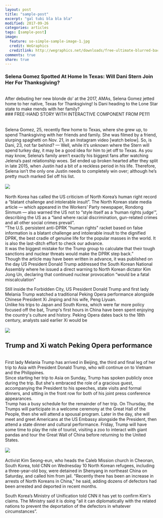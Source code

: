 ```yaml
---
layout: post
title: "sample-post"
excerpt: "gal tubi bla bla bla"
modified: 2017-09-26
categories: articles
tags: [sample-post]
image:
  feature: so-simple-sample-image-1.jpg
  credit: WeGraphics
  creditlink: http://wegraphics.net/downloads/free-ultimate-blurred-background-pack/
comments: true
share: true
---
```

### Selena Gomez Spotted At Home In Texas: Will Dani Stern Join Her For Thanksgiving?
<br>
After debuting her new blonde do’ at the 2017, AMAs, Selena Gomez jetted home to her native, Texas for Thanksgiving! Is Dani heading to the Lone Star state to make mends with her family?
<br>
### FREE-HAND STORY WITH INTERACTIVE COMPONENT FROM PE111
<br>
<div class="apester-media" data-media-id="5a40f07112afd5000155a3f0" height="512"></div><script async src="https://storage.googleapis.com/apester-stg/sdk/core.min.js"></script>
<br>
<div class="apester-media" data-media-id="5a3baf6bf912180001493bc1" height="512"></div><script async src="https://storage.googleapis.com/apester-stg/sdk/core.min.js"></script>
<br>
Selena Gomez, 25, recently flew home to Texas, where she grew up, to spend Thanksgiving with her friends and family. She was filmed by a friend, slurping spaghetti on Nov. 21, in an Instagram video [watch below]. So, is Dani, 23, not far behind? — Well, while it’s unknown where the Stern will spend turkey day, it may be a good idea for him to jet off to Texas. As you may know, Selena’s family aren’t exactly his biggest fans after watching Jelena’s past relationship woes. Sel ended up broken hearted after they split in late 2015, when Justin had a bit of a reckless period in his life. Therefore, Selena isn’t the only one Justin needs to completely win over; although he’s pretty much marked Sel off his list.
<br>
<br>
<img src="https://i.ytimg.com/vi/EgT_us6AsDg/maxresdefault.jpg">
<br>
<br>
North Korea has called the US criticism of North Korea’s human right record a “blatant challenge and intolerable insult”.
The North Korean state media article — which appeared in the Workers’ Party newspaper, Rondong Sinmum — also warned the US not to “style itself as a ‘human rights judge’”, describing the US as a “land where racial discrimination, gun-related crimes and all other social crimes prevail”.
<br>
“The U.S. persistent anti-DPRK "human rights" racket based on false information is a blatant challenge and intolerable insult to the dignified DPRK, the best cradle of genuine life for the popular masses in the world. It is also the last-ditch effort to check our advance.
<br>
It was the biggest mistake for the Trump group to calculate that their tough sanctions and nuclear threats would make the DPRK step back.”
<br>
Though the article may have been written in advance, it was published on the day US President Donald Trump addressed the South Korean National Assembly where he issued a direct warning to North Korean dictator Kim Jong Un, declaring that continued nuclear provocation “would be a fatal miscalculation”

Still inside the Forbidden City, US President Donald Trump and first lady Melania Trump watched a traditional Peking Opera performance alongside Chinese President Xi Jinping and his wife, Peng Liyuan.
<br>
Unlike his trips to Japan and South Korea, which were far more policy focused off the bat, Trump's first hours in China have been spent enjoying the country's culture and history. Peking Opera dates back to the 18th century, analysts said earlier Xi would be
<br>
<br>
<img src="https://venezuelanalysis.com/files/images/2017/07/nbc-fires-donald-trump-after-he-calls-mexicans-rapists-and-drug-runners_1.jpg">

## Trump and Xi watch Peking Opera performance
<br>
First lady Melania Trump has arrived in Beijing, the third and final leg of her trip to Asia with President Donald Trump, who will continue on to Vietnam and the Philippines.
<br>
Since starting her trip to Asia on Sunday, Trump has spoken publicly once during the trip. But she's embraced the role of a gracious guest, accompanying the President to his speeches, state visits and formal dinners, and sitting in the front row for both of his joint press conference appearances.
<br>
Trump has a busy schedule for the remainder of her trip. On Thursday, the Trumps will participate in a welcome ceremony at the Great Hall of the People, then she will attend a spousal program. Later in the day, she will meet and greet Americans at the US Embassy alongside the President, then attend a state dinner and cultural performance. Friday, Trump will have some time to play the role of tourist, visiting a zoo to interact with giant pandas and tour the Great Wall of China before returning to the United States.
<br>
<br>
<img src="http://i2.cdn.cnn.com/cnnnext/dam/assets/170301141317-donald-trump-0228-super-169.jpg">
<br>
<br>
Activist Kim Seong-eun, who heads the Caleb Mission church in Cheonan, South Korea, told CNN on Wednesday 10 North Korean refugees, including a three-year-old boy, were detained in Shenyang in northeast China on Saturday, and called him from jail.
"Recently there has been an increase in arrests of North Koreans in China," he said, adding dozens of defectors had been arrested and deported in recent months.

South Korea’s Ministry of Unification told CNN it has yet to confirm Kim's claims. The Ministry said it is doing “all it can diplomatically with the related nations to prevent the deportation of the defectors in whatever circumstances”.

